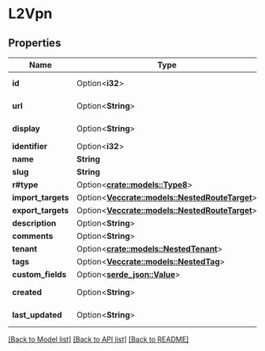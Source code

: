 # L2Vpn

## Properties

Name | Type | Description | Notes
------------ | ------------- | ------------- | -------------
**id** | Option<**i32**> |  | [optional][readonly]
**url** | Option<**String**> |  | [optional][readonly]
**display** | Option<**String**> |  | [optional][readonly]
**identifier** | Option<**i32**> |  | [optional]
**name** | **String** |  | 
**slug** | **String** |  | 
**r#type** | Option<[**crate::models::Type8**](Type_8.md)> |  | [optional]
**import_targets** | Option<[**Vec<crate::models::NestedRouteTarget>**](NestedRouteTarget.md)> |  | [optional]
**export_targets** | Option<[**Vec<crate::models::NestedRouteTarget>**](NestedRouteTarget.md)> |  | [optional]
**description** | Option<**String**> |  | [optional]
**comments** | Option<**String**> |  | [optional]
**tenant** | Option<[**crate::models::NestedTenant**](NestedTenant.md)> |  | [optional]
**tags** | Option<[**Vec<crate::models::NestedTag>**](NestedTag.md)> |  | [optional]
**custom_fields** | Option<[**serde_json::Value**](.md)> |  | [optional]
**created** | Option<**String**> |  | [optional][readonly]
**last_updated** | Option<**String**> |  | [optional][readonly]

[[Back to Model list]](../README.md#documentation-for-models) [[Back to API list]](../README.md#documentation-for-api-endpoints) [[Back to README]](../README.md)


